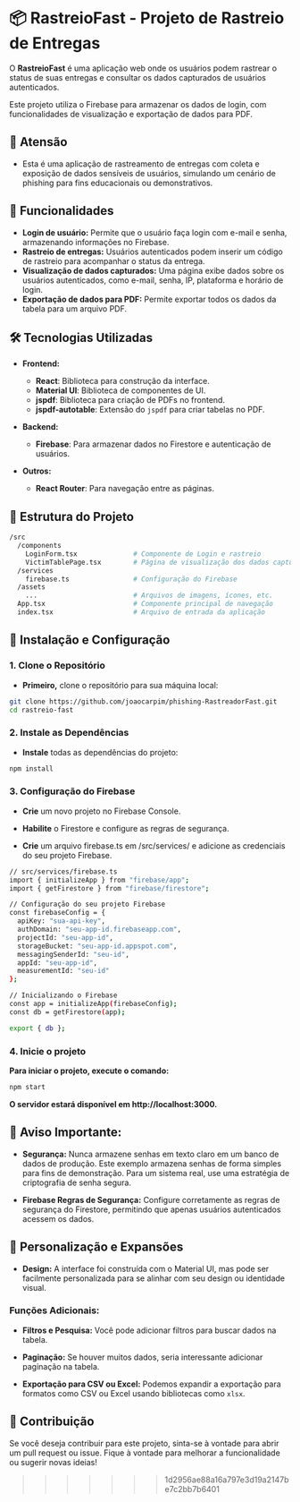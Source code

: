 # 📦 **RastreioFast - Projeto de Rastreio de Entregas**

O **RastreioFast** é uma aplicação web onde os usuários podem rastrear o status de suas entregas e consultar os dados capturados de usuários autenticados.

Este projeto utiliza o Firebase para armazenar os dados de login, com funcionalidades de visualização e exportação de dados para PDF.
## 🚨 **Atensão**
* Esta é uma aplicação de rastreamento de entregas com coleta e exposição de dados sensíveis de usuários, simulando um cenário de phishing para fins educacionais ou demonstrativos.

## 🚀 **Funcionalidades**

- **Login de usuário:** Permite que o usuário faça login com e-mail e senha, armazenando informações no Firebase.
- **Rastreio de entregas:** Usuários autenticados podem inserir um código de rastreio para acompanhar o status da entrega.
- **Visualização de dados capturados:** Uma página exibe dados sobre os usuários autenticados, como e-mail, senha, IP, plataforma e horário de login.
- **Exportação de dados para PDF:** Permite exportar todos os dados da tabela para um arquivo PDF.

## 🛠️ **Tecnologias Utilizadas**

- **Frontend:**
  - **React**: Biblioteca para construção da interface.
  - **Material UI**: Biblioteca de componentes de UI.
  - **jspdf**: Biblioteca para criação de PDFs no frontend.
  - **jspdf-autotable**: Extensão do `jspdf` para criar tabelas no PDF.
  
- **Backend:**
  - **Firebase**: Para armazenar dados no Firestore e autenticação de usuários.

- **Outros:**
  - **React Router**: Para navegação entre as páginas.

## 📑 **Estrutura do Projeto**

```bash
/src
  /components
    LoginForm.tsx              # Componente de Login e rastreio
    VictimTablePage.tsx        # Página de visualização dos dados capturados
  /services
    firebase.ts                # Configuração do Firebase
  /assets
    ...                        # Arquivos de imagens, ícones, etc.
  App.tsx                      # Componente principal de navegação
  index.tsx                    # Arquivo de entrada da aplicação

```


## 🔧 **Instalação e Configuração**

### 1. **Clone o Repositório**

- **Primeiro,** clone o repositório para sua máquina local:

```bash
git clone https://github.com/joaocarpim/phishing-RastreadorFast.git
cd rastreio-fast
```
### 2. Instale as Dependências
- **Instale** todas as dependências do projeto:

```bash
npm install

```

### 3. Configuração do Firebase
- **Crie** um novo projeto no Firebase Console.

- **Habilite** o Firestore e configure as regras de segurança.

- **Crie** um arquivo firebase.ts em /src/services/ e adicione as credenciais do seu projeto Firebase.

```bash
// src/services/firebase.ts
import { initializeApp } from "firebase/app";
import { getFirestore } from "firebase/firestore";

// Configuração do seu projeto Firebase
const firebaseConfig = {
  apiKey: "sua-api-key",
  authDomain: "seu-app-id.firebaseapp.com",
  projectId: "seu-app-id",
  storageBucket: "seu-app-id.appspot.com",
  messagingSenderId: "seu-id",
  appId: "seu-app-id",
  measurementId: "seu-id"
};

// Inicializando o Firebase
const app = initializeApp(firebaseConfig);
const db = getFirestore(app);

export { db };

```

### 4. Inicie o projeto
**Para iniciar o projeto, execute o comando:**

```bash
npm start
```

**O servidor estará disponível em http://localhost:3000.**

## 🚨 **Aviso Importante:**

- **Segurança:** Nunca armazene senhas em texto claro em um banco de dados de produção. Este exemplo armazena senhas de forma simples para fins de demonstração. Para um sistema real, use uma estratégia de criptografia de senha segura.

- **Firebase Regras de Segurança:** Configure corretamente as regras de segurança do Firestore, permitindo que apenas usuários autenticados acessem os dados.

## 🎨 **Personalização e Expansões**

- **Design:** A interface foi construída com o Material UI, mas pode ser facilmente personalizada para se alinhar com seu design ou identidade visual.

### **Funções Adicionais:**

- **Filtros e Pesquisa:** Você pode adicionar filtros para buscar dados na tabela.

- **Paginação:** Se houver muitos dados, seria interessante adicionar paginação na tabela.

- **Exportação para CSV ou Excel:** Podemos expandir a exportação para formatos como CSV ou Excel usando bibliotecas como `xlsx`.

## 🤝 **Contribuição**

Se você deseja contribuir para este projeto, sinta-se à vontade para abrir um pull request ou issue. Fique à vontade para melhorar a funcionalidade ou sugerir novas ideias!






>>>>>>> 1d2956ae88a16a797e3d19a2147be7c2bb7b6401

